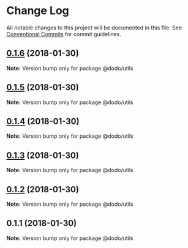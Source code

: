 # Change Log

All notable changes to this project will be documented in this file.
See [Conventional Commits](https://conventionalcommits.org) for commit guidelines.

<a name="0.1.6"></a>
## [0.1.6](https://bitbucket.isobaraustralia.com/scm/~adrian.bonnici/dodo-packages-monorepo/compare/@dodo/utils@0.1.5...@dodo/utils@0.1.6) (2018-01-30)




**Note:** Version bump only for package @dodo/utils

<a name="0.1.5"></a>
## [0.1.5](https://bitbucket.isobaraustralia.com/scm/~adrian.bonnici/dodo-packages-monorepo/compare/@dodo/utils@0.1.4...@dodo/utils@0.1.5) (2018-01-30)




**Note:** Version bump only for package @dodo/utils

<a name="0.1.4"></a>
## [0.1.4](https://bitbucket.isobaraustralia.com/scm/~adrian.bonnici/dodo-packages-monorepo/compare/@dodo/utils@0.1.3...@dodo/utils@0.1.4) (2018-01-30)




**Note:** Version bump only for package @dodo/utils

<a name="0.1.3"></a>
## [0.1.3](https://bitbucket.isobaraustralia.com/scm/~adrian.bonnici/dodo-packages-monorepo/compare/@dodo/utils@0.1.2...@dodo/utils@0.1.3) (2018-01-30)




**Note:** Version bump only for package @dodo/utils

<a name="0.1.2"></a>
## [0.1.2](https://bitbucket.isobaraustralia.com/scm/~adrian.bonnici/dodo-packages-monorepo/compare/@dodo/utils@0.1.1...@dodo/utils@0.1.2) (2018-01-30)




**Note:** Version bump only for package @dodo/utils

<a name="0.1.1"></a>
## 0.1.1 (2018-01-30)




**Note:** Version bump only for package @dodo/utils
